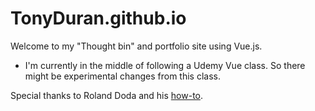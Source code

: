 # TonyDuran.github.io
Welcome to my "Thought bin" and portfolio site using Vue.js.

- I'm currently in the middle of following a Udemy Vue class. So there might be experimental changes from this class.


Special thanks to Roland Doda and his [how-to](https://dev.to/the_one/deploy-to-github-pages-like-a-pro-with-github-actions-4hdg).
